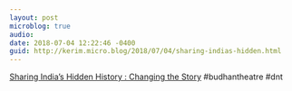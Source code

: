 ```yaml
---
layout: post
microblog: true
audio: 
date: 2018-07-04 12:22:46 -0400
guid: http://kerim.micro.blog/2018/07/04/sharing-indias-hidden.html
---
```

[Sharing India’s Hidden History : Changing the Story](https://changingthestory.leeds.ac.uk/2018/02/13/sharing-indias-hidden-history/) #budhantheatre #dnt 
